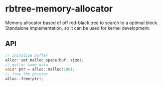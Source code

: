 # rbtree-memory-allocator
Memory allocator based of off red-black tree to search to a optimal block. Standalone implementation, so it can be used for kernel development.
## API 
```c++
// initalize buffer
alloc::set_malloc_space(buf, size);
// malloc some data
void* ptr = alloc::malloc(100);
// free the pointer
alloc::free(ptr);
```
